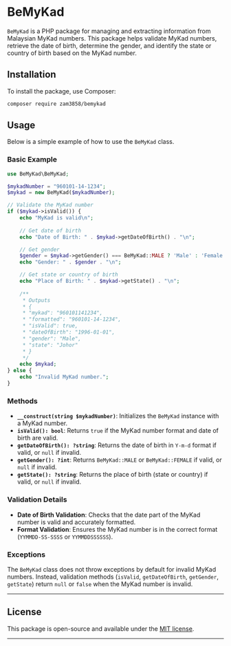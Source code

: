 # BeMyKad

`BeMyKad` is a PHP package for managing and extracting information from Malaysian MyKad numbers. This package helps validate MyKad numbers, retrieve the date of birth, determine the gender, and identify the state or country of birth based on the MyKad number.

## Installation

To install the package, use Composer:

```bash
composer require zam3858/bemykad
```

## Usage

Below is a simple example of how to use the `BeMyKad` class.

### Basic Example

```php
use BeMyKad\BeMyKad;

$mykadNumber = "960101-14-1234";
$mykad = new BeMyKad($mykadNumber);

// Validate the MyKad number
if ($mykad->isValid()) {
    echo "MyKad is valid\n";
    
    // Get date of birth
    echo "Date of Birth: " . $mykad->getDateOfBirth() . "\n";

    // Get gender
    $gender = $mykad->getGender() === BeMyKad::MALE ? 'Male' : 'Female';
    echo "Gender: " . $gender . "\n";

    // Get state or country of birth
    echo "Place of Birth: " . $mykad->getState() . "\n";
    
    /**
     * Outputs
     * {
     * "mykad": "960101141234",
     * "formatted": "960101-14-1234",
     * "isValid": true,
     * "dateOfBirth": "1996-01-01",
     * "gender": "Male",
     * "state": "Johor"
     * }
     */
    echo $mykad;
} else {
    echo "Invalid MyKad number.";
}
```

### Methods

- **`__construct(string $mykadNumber)`**: Initializes the `BeMyKad` instance with a MyKad number.
- **`isValid(): bool`**: Returns `true` if the MyKad number format and date of birth are valid.
- **`getDateOfBirth(): ?string`**: Returns the date of birth in `Y-m-d` format if valid, or `null` if invalid.
- **`getGender(): ?int`**: Returns `BeMyKad::MALE` or `BeMyKad::FEMALE` if valid, or `null` if invalid.
- **`getState(): ?string`**: Returns the place of birth (state or country) if valid, or `null` if invalid.

### Validation Details

- **Date of Birth Validation**: Checks that the date part of the MyKad number is valid and accurately formatted.
- **Format Validation**: Ensures the MyKad number is in the correct format (`YYMMDD-SS-SSSS` or `YYMMDDSSSSSS`).

### Exceptions

The `BeMyKad` class does not throw exceptions by default for invalid MyKad numbers. Instead, validation methods (`isValid`, `getDateOfBirth`, `getGender`, `getState`) return `null` or `false` when the MyKad number is invalid.

---

## License

This package is open-source and available under the [MIT license](LICENSE).

---

